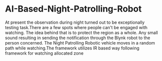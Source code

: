 # AI-Based-Night-Patrolling-Robot
At present the observation during night turned out to be exceptionally testing task.There are a few spots where people can't be engaged with watching.
The idea behind that is to protect the region as a whole. Any small sound resulting in sending the notification through the Blynk robot to the person concerned.
The Night Patrolling Robotic vehicle moves in a random path while watching.The framework utilizes IR based way following framework for watching allocated zone
